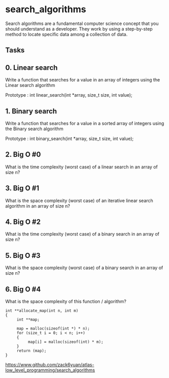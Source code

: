# search_algorithms

Search algorithms are a fundamental computer science concept that you should understand as a developer. They work by using a step-by-step method to locate specific data among a collection of data.

## Tasks
## 0. Linear search
Write a function that searches for a value in an array of integers using the Linear search algorithm

Prototype : int linear_search(int *array, size_t size, int value);

## 1. Binary search
Write a function that searches for a value in a sorted array of integers using the Binary search algorithm

Prototype : int binary_search(int *array, size_t size, int value);

## 2. Big O #0
What is the time complexity (worst case) of a linear search in an array of size n?

## 3. Big O #1
What is the space complexity (worst case) of an iterative linear search algorithm in an array of size n?

## 4. Big O #2
What is the time complexity (worst case) of a binary search in an array of size n?

## 5. Big O #3
What is the space complexity (worst case) of a binary search in an array of size n?

## 6. Big O #4
What is the space complexity of this function / algorithm?

```
int **allocate_map(int n, int m)
{
     int **map;

     map = malloc(sizeof(int *) * n);
     for (size_t i = 0; i < n; i++)
     {
          map[i] = malloc(sizeof(int) * m);
     }
     return (map);
}
```

https://www.github.com/zack6yuan/atlas-low_level_programming/search_algorithms